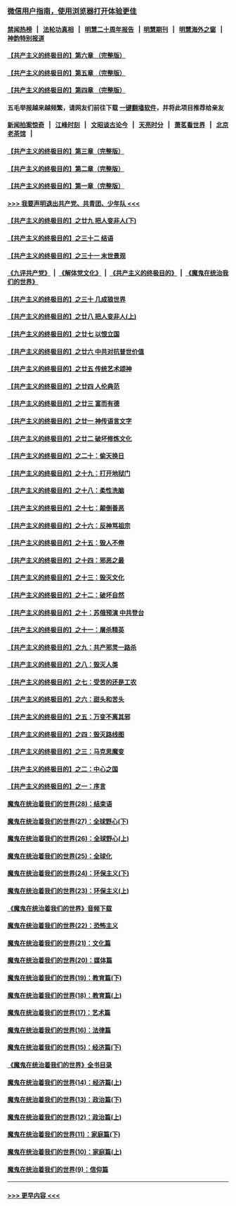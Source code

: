 ### [微信用户指南，使用浏览器打开体验更佳](https://github.com/gfw-breaker/banned-news1/blob/master/indexes/wechat-guide.md?t=0)
#### [禁闻热榜](热点新闻.md?t=0)  &nbsp;&nbsp;|&nbsp;&nbsp; [法轮功真相](https://github.com/gfw-breaker/truth/blob/master/README.md?t=0) &nbsp;&nbsp;|&nbsp;&nbsp; [明慧二十周年报告](https://github.com/gfw-breaker/mh-reports/blob/master/README.md?t=0) &nbsp;&nbsp;|&nbsp;&nbsp;[明慧期刊](https://github.com/gfw-breaker/mh-qikan) &nbsp;&nbsp;|&nbsp;&nbsp; [明慧海外之窗](https://github.com/gfw-breaker/mh-news/blob/master/README.md?t=0) &nbsp;&nbsp;|&nbsp;&nbsp; [神韵特别报道](https://github.com/gfw-breaker/mh-news/blob/master/shenyun.md?t=0)
#### [【共产主义的终极目的】第六章 （完整版）](../pages/nsc422/n11428913.md?t=02100444) 
#### [【共产主义的终极目的】第五章 （完整版）](../pages/nsc422/n11428912.md?t=02100444) 
#### [【共产主义的终极目的】第四章 （完整版）](../pages/nsc422/n11428907.md?t=02100444) 
#### 五毛举报越来越频繁，请网友们前往下载 [一键翻墙软件](https://github.com/gfw-breaker/ssr-accounts)，并将此项目推荐给亲友
#### [新闻拍案惊奇](https://github.com/gfw-breaker/banned-news1/blob/master/pages/link4.md) &nbsp;&nbsp;|&nbsp;&nbsp; [江峰时刻](https://github.com/gfw-breaker/banned-news1/blob/master/pages/link4.md) &nbsp;&nbsp;|&nbsp;&nbsp; [文昭谈古论今](https://github.com/gfw-breaker/banned-news1/blob/master/pages/link4.md) &nbsp;&nbsp;|&nbsp;&nbsp; [天亮时分](https://github.com/gfw-breaker/banned-news1/blob/master/pages/link4.md) &nbsp;&nbsp;|&nbsp;&nbsp; [萧茗看世界](https://github.com/gfw-breaker/banned-news1/blob/master/pages/link4.md) &nbsp;&nbsp;|&nbsp;&nbsp; [北京老茶馆](https://github.com/gfw-breaker/banned-news1/blob/master/pages/link4.md) &nbsp;&nbsp;|&nbsp;&nbsp; 
#### [【共产主义的终极目的】第三章（完整版）](../pages/nsc422/n11428848.md?t=02100444) 
#### [【共产主义的终极目的】第二章（完整版）](../pages/nsc422/n11428831.md?t=02100444) 
#### [【共产主义的终极目的】第一章（完整版）](../pages/nsc422/n11417651.md?t=02100444) 
#### [>>> 我要声明退出共产党、共青团、少年队 <<<](https://github.com/begood0513/goodnews/blob/master/quit/letter.md) 
#### [【共产主义的终极目的】之廿九 把人变非人(下)](../pages/nsc422/n11344140.md?t=02100444) 
#### [【共产主义的终极目的】之三十二 结语](../pages/nsc422/n11360535.md?t=02100444) 
#### [【共产主义的终极目的】之三十一 末世景观](../pages/nsc422/n11351129.md?t=02100444) 
#### [《九评共产党》](https://github.com/begood0513/9ping.md/blob/master/README.md) &nbsp;|&nbsp; [《解体党文化》](../../../../jtdwh.md/blob/master/README.md)  &nbsp;|&nbsp; [《共产主义的终极目的》](../../../../gczydzjmd.md/blob/master/README.md) &nbsp;|&nbsp; [《魔鬼在统治我们的世界》](../../../../mgztzwmdsj.md/blob/master/README.md) 
#### [【共产主义的终极目的】之三十 几成狼世界](../pages/nsc422/n11348280.md?t=02100444) 
#### [【共产主义的终极目的】之廿八 把人变非人(上)](../pages/nsc422/n11340492.md?t=02100444) 
#### [【共产主义的终极目的】之廿七 以恨立国](../pages/nsc422/n11336944.md?t=02100444) 
#### [【共产主义的终极目的】之廿六 中共对抗普世价值](../pages/nsc422/n11324785.md?t=02100444) 
#### [【共产主义的终极目的】之廿五 传统艺术颂神](../pages/nsc422/n11296396.md?t=02100444) 
#### [【共产主义的终极目的】之廿四 人伦典范](../pages/nsc422/n11296397.md?t=02100444) 
#### [【共产主义的终极目的】之廿三 富而有德](../pages/nsc422/n11283598.md?t=02100444) 
#### [【共产主义的终极目的】之廿一 神传语言文字](../pages/nsc422/n11263265.md?t=02100444) 
#### [【共产主义的终极目的】之廿二 破坏修炼文化](../pages/nsc422/n11245728.md?t=02100444) 
#### [【共产主义的终极目的】之二十：偷天换日](../pages/nsc422/n11238846.md?t=02100444) 
#### [【共产主义的终极目的】之十九：打开地狱门](../pages/nsc422/n11206376.md?t=02100444) 
#### [【共产主义的终极目的】之十八：柔性洗脑](../pages/nsc422/n11199994.md?t=02100444) 
#### [【共产主义的终极目的】之十七：颠倒善恶](../pages/nsc422/n11179782.md?t=02100444) 
#### [【共产主义的终极目的】之十六：反神骂祖宗](../pages/nsc422/n11166798.md?t=02100444) 
#### [【共产主义的终极目的】之十五：毁人不倦](../pages/nsc422/n11166792.md?t=02100444) 
#### [【共产主义的终极目的】之十四：邪恶之最](../pages/nsc422/n11150249.md?t=02100444) 
#### [【共产主义的终极目的】之十三：毁灭文化](../pages/nsc422/n11135227.md?t=02100444) 
#### [【共产主义的终极目的】之十二：破坏自然](../pages/nsc422/n11135214.md?t=02100444) 
#### [【共产主义的终极目的】之十：苏俄预演 中共登台](../pages/nsc422/n11118424.md?t=02100444) 
#### [【共产主义的终极目的】之十一：屠杀精英](../pages/nsc422/n11118442.md?t=02100444) 
#### [【共产主义的终极目的】之九：共产邪灵一路杀](../pages/nsc422/n11114139.md?t=02100444) 
#### [【共产主义的终极目的】之八：毁灭人类](../pages/nsc422/n11108503.md?t=02100444) 
#### [【共产主义的终极目的】之七：受苦的还是工农](../pages/nsc422/n11101809.md?t=02100444) 
#### [【共产主义的终极目的】之六：甜头和苦头](../pages/nsc422/n11096971.md?t=02100444) 
#### [【共产主义的终极目的】之五：万变不离其邪](../pages/nsc422/n11091285.md?t=02100444) 
#### [【共产主义的终极目的】之四：毁灭路线图](../pages/nsc422/n11086284.md?t=02100444) 
#### [【共产主义的终极目的】之三：马克思魔变](../pages/nsc422/n11061941.md?t=02100444) 
#### [【共产主义的终极目的】之二：中心之国](../pages/nsc422/n11047728.md?t=02100444) 
#### [【共产主义的终极目的】之一：序言](../pages/nsc422/n11086077.md?t=02100444) 
#### [魔鬼在统治着我们的世界(28)：结束语](../pages/nsc422/n10936246.md?t=02100444) 
#### [魔鬼在统治着我们的世界(27)：全球野心(下)](../pages/nsc422/n10928319.md?t=02100444) 
#### [魔鬼在统治着我们的世界(26)：全球野心(上)](../pages/nsc422/n10900318.md?t=02100444) 
#### [魔鬼在统治着我们的世界(25)：全球化](../pages/nsc422/n10788205.md?t=02100444) 
#### [魔鬼在统治着我们的世界(24)：环保主义(下)](../pages/nsc422/n10695307.md?t=02100444) 
#### [魔鬼在统治着我们的世界(23)：环保主义(上)](../pages/nsc422/n10688613.md?t=02100444) 
#### [《魔鬼在统治着我们的世界》音频下载](../pages/nsc422/n10635553.md?t=02100444) 
#### [魔鬼在统治着我们的世界(22)：恐怖主义](../pages/nsc422/n10614727.md?t=02100444) 
#### [魔鬼在统治着我们的世界(21)：文化篇](../pages/nsc422/n10597706.md?t=02100444) 
#### [魔鬼在统治着我们的世界(20)：媒体篇](../pages/nsc422/n10586579.md?t=02100444) 
#### [魔鬼在统治着我们的世界(19)：教育篇(下)](../pages/nsc422/n10564808.md?t=02100444) 
#### [魔鬼在统治着我们的世界(18)：教育篇(上)](../pages/nsc422/n10526970.md?t=02100444) 
#### [魔鬼在统治着我们的世界(17)：艺术篇](../pages/nsc422/n10499093.md?t=02100444) 
#### [魔鬼在统治着我们的世界(16)：法律篇](../pages/nsc422/n10485969.md?t=02100444) 
#### [魔鬼在统治着我们的世界(15)：经济篇(下)](../pages/nsc422/n10469975.md?t=02100444) 
#### [《魔鬼在统治着我们的世界》全书目录](../pages/nsc422/n10464261.md?t=02100444) 
#### [魔鬼在统治着我们的世界(14)：经济篇(上)](../pages/nsc422/n10457370.md?t=02100444) 
#### [魔鬼在统治着我们的世界(13)：政治篇(下)](../pages/nsc422/n10448270.md?t=02100444) 
#### [魔鬼在统治着我们的世界(12)：政治篇(上)](../pages/nsc422/n10444576.md?t=02100444) 
#### [魔鬼在统治着我们的世界(11)：家庭篇(下)](../pages/nsc422/n10440961.md?t=02100444) 
#### [魔鬼在统治着我们的世界(10)：家庭篇(上)](../pages/nsc422/n10435448.md?t=02100444) 
#### [魔鬼在统治着我们的世界(9)：信仰篇](../pages/nsc422/n10432159.md?t=02100444) 

----
#### [ >>> 更早内容 <<< ](../indexes/nsc422-earlier.md)
